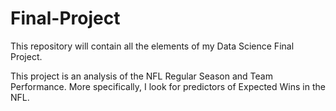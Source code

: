 # Final-Project
This repository will contain all the elements of my Data Science Final Project.

This project is an analysis of the NFL Regular Season and Team Performance. More specifically, I look for predictors of Expected Wins in the NFL.
